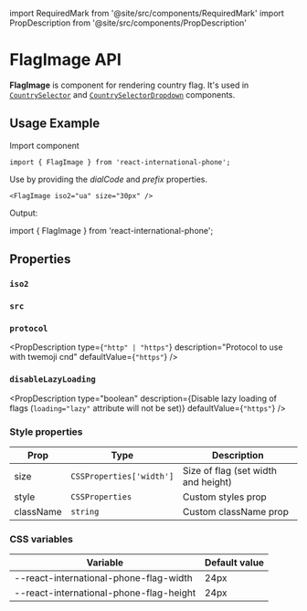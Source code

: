 import RequiredMark from '@site/src/components/RequiredMark'
import PropDescription from '@site/src/components/PropDescription'

# FlagImage API

**FlagImage** is component for rendering country flag.
It's used in [`CountrySelector`](./01-CountrySelector.md) and [`CountrySelectorDropdown`](./02-CountrySelectorDropdown.md) components.

## Usage Example

Import component

```tsx
import { FlagImage } from 'react-international-phone';
```

Use by providing the _dialCode_ and _prefix_ properties.

```tsx
<FlagImage iso2="ua" size="30px" />
```

Output:

import { FlagImage } from 'react-international-phone';

<FlagImage iso2="ua" size="30px" />

## Properties

### `iso2` <RequiredMark/>

<PropDescription
type="string"
description="iso2 code of country flag"
/>

### `src`

<PropDescription
type="string"
description="Custom src of flag"
defaultValue="undefined"
/>

### `protocol`

<PropDescription
type={`"http" | "https"`}
description="Protocol to use with twemoji cnd"
defaultValue={`"https"`}
/>

### `disableLazyLoading`

<PropDescription
type="boolean"
description={<span>Disable lazy loading of flags (<code>loading="lazy"</code> attribute will not be set)</span>}
defaultValue={`"https"`}
/>

### Style properties

| Prop      | Type                     | Description                         |
| --------- | ------------------------ | ----------------------------------- |
| size      | `CSSProperties['width']` | Size of flag (set width and height) |
| style     | `CSSProperties`          | Custom styles prop                  |
| className | `string`                 | Custom className prop               |

### CSS variables

| Variable                                | Default value |
| --------------------------------------- | ------------- |
| --react-international-phone-flag-width  | 24px          |
| --react-international-phone-flag-height | 24px          |
